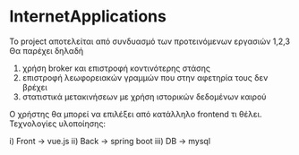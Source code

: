 # InternetApplications
Το project αποτελείται από συνδυασμό των προτεινόμενων εργασιών 1,2,3
Θα παρέχει δηλαδή
 1) χρήση broker και επιστροφή κοντινότερης στάσης
 2) επιστροφή λεωφορειακών γραμμών που στην αφετηρία τους δεν βρέχει
 3) στατιστικά μετακινήσεων με χρήση ιστορικών δεδομένων καιρού
 
Ο χρήστης θα μπορεί να επιλέξει από κατάλληλο frontend τι θέλει. Τεχνολογίες υλοποίησης:

 i)  Front -> vue.js
 ii) Back -> spring boot
iii) DB -> mysql
